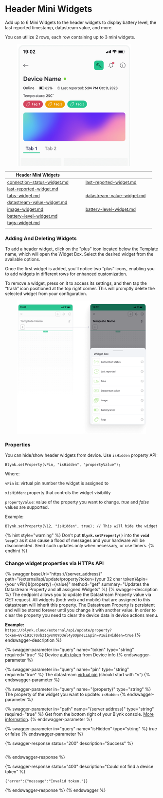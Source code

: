 # Header Mini Widgets

Add up to 6 Mini Widgets to the header widgets to display battery level, the last reported timestamp, datastream value, and more.

You can utilize  2 rows, each row containing up to 3 mini widgets.

<div align="left">

<figure><img src="../../../.gitbook/assets/all-mobile-header-widgets (1).png" alt="" width="375"><figcaption></figcaption></figure>

</div>

<table data-header-hidden><thead><tr><th data-type="content-ref">Header Mini Widgets</th><th data-hidden></th><th data-hidden></th><th data-hidden></th><th data-hidden data-type="content-ref"></th><th data-hidden></th></tr></thead><tbody><tr><td><a href="connection-status-widget.md">connection-status-widget.md</a></td><td></td><td></td><td></td><td><a href="last-reported-widget.md">last-reported-widget.md</a></td><td></td></tr><tr><td><a href="last-reported-widget.md">last-reported-widget.md</a></td><td></td><td></td><td></td><td></td><td></td></tr><tr><td><a href="tabs-widget.md">tabs-widget.md</a></td><td></td><td></td><td></td><td><a href="datastream-value-widget.md">datastream-value-widget.md</a></td><td></td></tr><tr><td><a href="datastream-value-widget.md">datastream-value-widget.md</a></td><td></td><td></td><td></td><td></td><td></td></tr><tr><td><a href="image-widget.md">image-widget.md</a></td><td></td><td></td><td></td><td><a href="battery-level-widget.md">battery-level-widget.md</a></td><td></td></tr><tr><td><a href="battery-level-widget.md">battery-level-widget.md</a></td><td></td><td></td><td></td><td></td><td></td></tr><tr><td><a href="tags-widget.md">tags-widget.md</a></td><td></td><td></td><td></td><td></td><td></td></tr><tr><td></td><td></td><td></td><td></td><td></td><td></td></tr></tbody></table>

### **Adding And Deleting Widgets**

To add a header widget, click on the "plus" icon located below the Template name, which will open the Widget Box. Select the desired widget from the available options.

Once the first widget is added, you'll notice two “plus” icons, enabling you to add widgets in different rows for enhanced customization.

To remove a widget, press on it to access its settings, and then tap the “trash” icon positioned at the top right corner. This will promptly delete the selected widget from your configuration.

<figure><img src="../../../.gitbook/assets/add-mobile-header-widget (1).png" alt=""><figcaption></figcaption></figure>



### **Properties**

You can hide/show header widgets from device. Use `isHidden` property API:

```
Blynk.setProperty(vPin, "isHidden", "propertyValue");
```

Where:

`vPin` is: virtual pin number the widget is assigned to

`xisHidden`: property that controls the widget visibility

`propertyValue`: value of the property you want to change. _true_ and _false_ values are supported.



Example:

```
Blynk.setProperty(V12, "isHidden", true); // This will hide the widget
```

{% hint style="warning" %}
Don't put **`Blynk.setProperty()`** into the **`void loop()`** as it can cause a flood of messages and your hardware will be disconnected. Send such updates only when necessary, or use timers.
{% endhint %}

### Change widget properties via HTTPs API

{% swagger baseUrl="https://{server_address}" path="/external/api/update/property?token={your 32 char token}&pin={your vPin}&{property}={value}" method="get" summary="Updates the Datastream Property and all assigned Widgets" %}
{% swagger-description %}
The endpoint allows you to update the Datastream Property value via GET request. All widgets (both web and mobile) that are assigned to this datastream will inherit this property. The Datastream Property is persistent and will be stored forever until you change it with another value. In order to clear the property you need to clear the device data in device actions menu.

**Example:**\
`https://blynk.cloud/external/api/update/property?token=GVki9IC70vb3IqvsV0YD3el4y0OpneL1&pin=V1&isHidden=true`
{% endswagger-description %}

{% swagger-parameter in="query" name="token" type="string" required="true" %}
Device [auth token](../../../concepts/device.md#authtoken) from Device info
{% endswagger-parameter %}

{% swagger-parameter in="query" name="pin" type="string" required="true" %}
The datastream [virtual pin](../../../blynk.console/templates/datastreams/virtual-pin.md) (should start with "v")
{% endswagger-parameter %}

{% swagger-parameter in="query" name="{property}" type="string" %}
The property of the widget you want to update: `isHidden`
{% endswagger-parameter %}

{% swagger-parameter in="path" name="{server address}" type="string" required="true" %}
Get from the bottom right of your Blynk console. [More information](../../../blynk.cloud/device-https-api/troubleshooting.md).
{% endswagger-parameter %}

{% swagger-parameter in="query" name="isHidden" type="string" %}
true or false
{% endswagger-parameter %}

{% swagger-response status="200" description="Success" %}
```
```
{% endswagger-response %}

{% swagger-response status="400" description="Could not find a device token" %}
```
{"error":{"message":"Invalid token."}}
```
{% endswagger-response %}
{% endswagger %}




